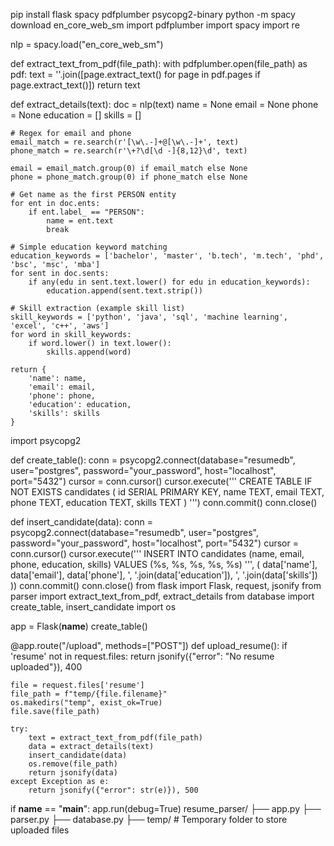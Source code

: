 pip install flask spacy pdfplumber psycopg2-binary
python -m spacy download en_core_web_sm
import pdfplumber
import spacy
import re

nlp = spacy.load("en_core_web_sm")

def extract_text_from_pdf(file_path):
    with pdfplumber.open(file_path) as pdf:
        text = ''.join([page.extract_text() for page in pdf.pages if page.extract_text()])
    return text

def extract_details(text):
    doc = nlp(text)
    name = None
    email = None
    phone = None
    education = []
    skills = []

    # Regex for email and phone
    email_match = re.search(r'[\w\.-]+@[\w\.-]+', text)
    phone_match = re.search(r'\+?\d[\d -]{8,12}\d', text)

    email = email_match.group(0) if email_match else None
    phone = phone_match.group(0) if phone_match else None

    # Get name as the first PERSON entity
    for ent in doc.ents:
        if ent.label_ == "PERSON":
            name = ent.text
            break

    # Simple education keyword matching
    education_keywords = ['bachelor', 'master', 'b.tech', 'm.tech', 'phd', 'bsc', 'msc', 'mba']
    for sent in doc.sents:
        if any(edu in sent.text.lower() for edu in education_keywords):
            education.append(sent.text.strip())

    # Skill extraction (example skill list)
    skill_keywords = ['python', 'java', 'sql', 'machine learning', 'excel', 'c++', 'aws']
    for word in skill_keywords:
        if word.lower() in text.lower():
            skills.append(word)

    return {
        'name': name,
        'email': email,
        'phone': phone,
        'education': education,
        'skills': skills
    }
import psycopg2

def create_table():
    conn = psycopg2.connect(database="resumedb", user="postgres", password="your_password", host="localhost", port="5432")
    cursor = conn.cursor()
    cursor.execute('''
        CREATE TABLE IF NOT EXISTS candidates (
            id SERIAL PRIMARY KEY,
            name TEXT,
            email TEXT,
            phone TEXT,
            education TEXT,
            skills TEXT
        )
    ''')
    conn.commit()
    conn.close()

def insert_candidate(data):
    conn = psycopg2.connect(database="resumedb", user="postgres", password="your_password", host="localhost", port="5432")
    cursor = conn.cursor()
    cursor.execute('''
        INSERT INTO candidates (name, email, phone, education, skills)
        VALUES (%s, %s, %s, %s, %s)
    ''', (
        data['name'],
        data['email'],
        data['phone'],
        ', '.join(data['education']),
        ', '.join(data['skills'])
    ))
    conn.commit()
    conn.close()
from flask import Flask, request, jsonify
from parser import extract_text_from_pdf, extract_details
from database import create_table, insert_candidate
import os

app = Flask(__name__)
create_table()

@app.route("/upload", methods=["POST"])
def upload_resume():
    if 'resume' not in request.files:
        return jsonify({"error": "No resume uploaded"}), 400

    file = request.files['resume']
    file_path = f"temp/{file.filename}"
    os.makedirs("temp", exist_ok=True)
    file.save(file_path)

    try:
        text = extract_text_from_pdf(file_path)
        data = extract_details(text)
        insert_candidate(data)
        os.remove(file_path)
        return jsonify(data)
    except Exception as e:
        return jsonify({"error": str(e)}), 500

if __name__ == "__main__":
    app.run(debug=True)
resume_parser/
├── app.py
├── parser.py
├── database.py
├── temp/          # Temporary folder to store uploaded files
